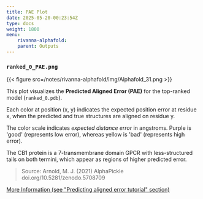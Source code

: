 ```yaml
---
title: PAE Plot
date: 2025-05-20-00:23:54Z
type: docs 
weight: 1800
menu: 
    rivanna-alphafold:
    parent: Outputs
---
```


### `ranked_0_PAE.png`

{{< figure src=/notes/rivanna-alphafold/img/Alphafold_31.png >}}

This plot visualizes the **Predicted Aligned Error (PAE)** for the top-ranked model (`ranked_0.pdb`).

Each color at position (x, y) indicates the expected position error at residue x, when the predicted and true structures are aligned on residue y.

The color scale indicates  _expected distance error_ in angstroms. Purple is 'good' (represents low error), whereas yellow is 'bad' (represents high error).

The CB1 protein is a 7-transmembrane domain GPCR with less-structured tails on both termini, which appear as regions of higher predicted error.

>Source: Arnold, M. J. (2021) AlphaPickle doi.org/10.5281/zenodo.5708709

[More Information (see "Predicting aligned error tutorial" section)](https://alphafold.ebi.ac.uk/entry/Q9Y223)

